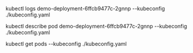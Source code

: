 kubectl logs demo-deployment-6ffcb9477c-2gnnp  --kubeconfig ./kubeconfig.yaml

kubectl describe pod demo-deployment-6ffcb9477c-2gnnp  --kubeconfig ./kubeconfig.yaml

kubectl get pods  --kubeconfig ./kubeconfig.yaml            